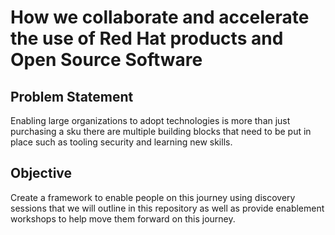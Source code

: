 # How we collaborate and accelerate the use of Red Hat products and Open Source Software

## Problem Statement
Enabling large organizations to adopt technologies is more than just purchasing a sku there are multiple building blocks that need to be put in place such as tooling security and learning new skills.

## Objective
Create a framework to enable people on this journey using discovery sessions that we will outline in this repository as well as provide enablement workshops to help move them forward on this journey.

